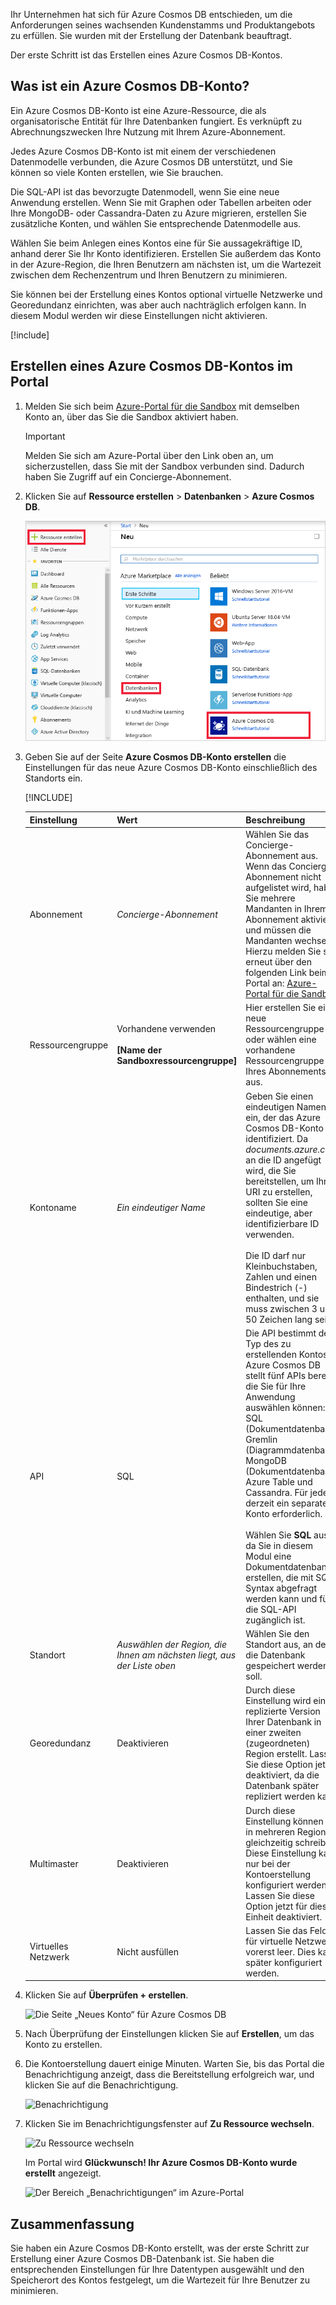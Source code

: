 Ihr Unternehmen hat sich für Azure Cosmos DB entschieden, um die Anforderungen seines wachsenden Kundenstamms und Produktangebots zu erfüllen. Sie wurden mit der Erstellung der Datenbank beauftragt.

Der erste Schritt ist das Erstellen eines Azure Cosmos DB-Kontos.

## <a name="what-is-an-azure-cosmos-db-account"></a>Was ist ein Azure Cosmos DB-Konto?

Ein Azure Cosmos DB-Konto ist eine Azure-Ressource, die als organisatorische Entität für Ihre Datenbanken fungiert. Es verknüpft zu Abrechnungszwecken Ihre Nutzung mit Ihrem Azure-Abonnement.

Jedes Azure Cosmos DB-Konto ist mit einem der verschiedenen Datenmodelle verbunden, die Azure Cosmos DB unterstützt, und Sie können so viele Konten erstellen, wie Sie brauchen.

Die SQL-API ist das bevorzugte Datenmodell, wenn Sie eine neue Anwendung erstellen. Wenn Sie mit Graphen oder Tabellen arbeiten oder Ihre MongoDB- oder Cassandra-Daten zu Azure migrieren, erstellen Sie zusätzliche Konten, und wählen Sie entsprechende Datenmodelle aus.

Wählen Sie beim Anlegen eines Kontos eine für Sie aussagekräftige ID, anhand derer Sie Ihr Konto identifizieren. Erstellen Sie außerdem das Konto in der Azure-Region, die Ihren Benutzern am nächsten ist, um die Wartezeit zwischen dem Rechenzentrum und Ihren Benutzern zu minimieren.

Sie können bei der Erstellung eines Kontos optional virtuelle Netzwerke und Georedundanz einrichten, was aber auch nachträglich erfolgen kann. In diesem Modul werden wir diese Einstellungen nicht aktivieren.

[!include[](../../../includes/azure-sandbox-activate.md)]

## <a name="creating-an-azure-cosmos-db-account-in-the-portal"></a>Erstellen eines Azure Cosmos DB-Kontos im Portal

1. Melden Sie sich beim [Azure-Portal für die Sandbox](https://portal.azure.com/learn.docs.microsoft.com?azure-portal=true) mit demselben Konto an, über das Sie die Sandbox aktiviert haben.

    > [!IMPORTANT]
    > Melden Sie sich am Azure-Portal über den Link oben an, um sicherzustellen, dass Sie mit der Sandbox verbunden sind. Dadurch haben Sie Zugriff auf ein Concierge-Abonnement.

1. Klicken Sie auf **Ressource erstellen** > **Datenbanken** > **Azure Cosmos DB**.

   ![Der Bereich „Datenbanken“ im Azure-Portal](../media/2-create-nosql-db-databases-json-tutorial.png)

1. Geben Sie auf der Seite **Azure Cosmos DB-Konto erstellen** die Einstellungen für das neue Azure Cosmos DB-Konto einschließlich des Standorts ein.

    [!INCLUDE[](../../../includes/azure-sandbox-regions-first-mention-note-friendly.md)]

    Einstellung|Wert|Beschreibung
    ---|---|---
    Abonnement|*Concierge-Abonnement*|Wählen Sie das Concierge-Abonnement aus. Wenn das Concierge-Abonnement nicht aufgelistet wird, haben Sie mehrere Mandanten in Ihrem Abonnement aktiviert und müssen die Mandanten wechseln. Hierzu melden Sie sich erneut über den folgenden Link beim Portal an: [Azure-Portal für die Sandbox](https://portal.azure.com/learn.docs.microsoft.com?azure-portal=true).
    Ressourcengruppe|Vorhandene verwenden<br><br>**<rgn>[Name der Sandboxressourcengruppe]</rgn>**|Hier erstellen Sie eine neue Ressourcengruppe oder wählen eine vorhandene Ressourcengruppe Ihres Abonnements aus.
    Kontoname|*Ein eindeutiger Name*|Geben Sie einen eindeutigen Namen ein, der das Azure Cosmos DB-Konto identifiziert. Da *documents.azure.com* an die ID angefügt wird, die Sie bereitstellen, um Ihren URI zu erstellen, sollten Sie eine eindeutige, aber identifizierbare ID verwenden.<br><br>Die ID darf nur Kleinbuchstaben, Zahlen und einen Bindestrich (-) enthalten, und sie muss zwischen 3 und 50 Zeichen lang sein.
    API|SQL|Die API bestimmt den Typ des zu erstellenden Kontos. Azure Cosmos DB stellt fünf APIs bereit, die Sie für Ihre Anwendung auswählen können: SQL (Dokumentdatenbank), Gremlin (Diagrammdatenbank), MongoDB (Dokumentdatenbank), Azure Table und Cassandra. Für jede ist derzeit ein separates Konto erforderlich. <br><br>Wählen Sie **SQL** aus, da Sie in diesem Modul eine Dokumentdatenbank erstellen, die mit SQL-Syntax abgefragt werden kann und für die SQL-API zugänglich ist.|
    Standort|*Auswählen der Region, die Ihnen am nächsten liegt, aus der Liste oben*|Wählen Sie den Standort aus, an dem die Datenbank gespeichert werden soll.
    Georedundanz| Deaktivieren | Durch diese Einstellung wird eine replizierte Version Ihrer Datenbank in einer zweiten (zugeordneten) Region erstellt. Lassen Sie diese Option jetzt deaktiviert, da die Datenbank später repliziert werden kann.
    Multimaster | Deaktivieren | Durch diese Einstellung können Sie in mehreren Regionen gleichzeitig schreiben. Diese Einstellung kann nur bei der Kontoerstellung konfiguriert werden. Lassen Sie diese Option jetzt für diese Einheit deaktiviert.
    Virtuelles Netzwerk|Nicht ausfüllen|Lassen Sie das Feld für virtuelle Netzwerke vorerst leer. Dies kann später konfiguriert werden.

1. Klicken Sie auf **Überprüfen + erstellen**.

    ![Die Seite „Neues Konto“ für Azure Cosmos DB](../media/2-azure-cosmos-db-create-new-account.png)

1. Nach Überprüfung der Einstellungen klicken Sie auf **Erstellen**, um das Konto zu erstellen.

1. Die Kontoerstellung dauert einige Minuten. Warten Sie, bis das Portal die Benachrichtigung anzeigt, dass die Bereitstellung erfolgreich war, und klicken Sie auf die Benachrichtigung.

    ![Benachrichtigung](../media/2-azure-cosmos-db-notification.png)

1. Klicken Sie im Benachrichtigungsfenster auf **Zu Ressource wechseln**.

    ![Zu Ressource wechseln](../media/2-azure-cosmos-db-go-to-resource.png)

    Im Portal wird **Glückwunsch! Ihr Azure Cosmos DB-Konto wurde erstellt** angezeigt.

    ![Der Bereich „Benachrichtigungen“ im Azure-Portal](../media/2-azure-cosmos-db-account-created.png)

## <a name="summary"></a>Zusammenfassung

Sie haben ein Azure Cosmos DB-Konto erstellt, was der erste Schritt zur Erstellung einer Azure Cosmos DB-Datenbank ist. Sie haben die entsprechenden Einstellungen für Ihre Datentypen ausgewählt und den Speicherort des Kontos festgelegt, um die Wartezeit für Ihre Benutzer zu minimieren.
